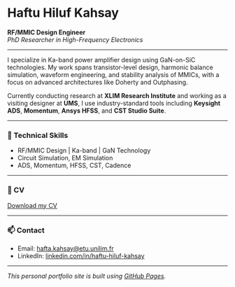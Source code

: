 
# Haftu Hiluf Kahsay
**RF/MMIC Design Engineer**  
_PhD Researcher in High-Frequency Electronics_

---

I specialize in Ka-band power amplifier design using GaN-on-SiC technologies. My work spans transistor-level design, harmonic balance simulation, waveform engineering, and stability analysis of MMICs, with a focus on advanced architectures like Doherty and Outphasing.

Currently conducting research at **XLIM Research Institute** and working as a visiting designer at **UMS**, I use industry-standard tools including **Keysight ADS**, **Momentum**, **Ansys HFSS**, and **CST Studio Suite**.

---

### 🔧 Technical Skills
- RF/MMIC Design | Ka-band | GaN Technology
- Circuit Simulation, EM Simulation
- ADS, Momentum, HFSS, CST, Cadence

---

### 📄 CV
[Download my CV](Haftu_CV.pdf)

---

### 📫 Contact
- Email: hafta.kahsay@etu.unilim.fr
- LinkedIn: [linkedin.com/in/haftu-hiluf-kahsay](https://linkedin.com/in/haftu-hiluf-kahsay)

---

_This personal portfolio site is built using [GitHub Pages](https://pages.github.com/)._
